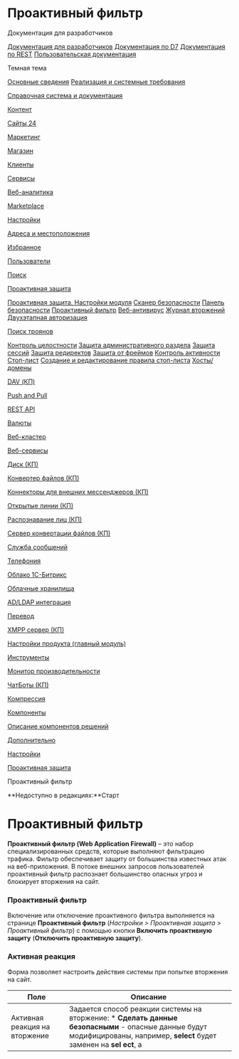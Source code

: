 # Проактивный фильтр

Документация для разработчиков

[Документация для разработчиков](https://dev.1c-bitrix.ru/api_help/)
[Документация по D7](https://dev.1c-bitrix.ru/api_d7/)
[Документация по REST](https://dev.1c-bitrix.ru/rest_help/)
[Пользовательская документация](https://dev.1c-bitrix.ru/user_help/)

Темная тема

[Основные сведения](/user_help/index.php)
[Реализация и системные требования](/user_help/reqintro.php)

[Справочная система и документация](/user_help/help/index.php)

[Контент](/user_help/content/index.php)

[Сайты 24](/user_help/sites24/index.php)

[Маркетинг](/user_help/marketing/index.php)

[Магазин](/user_help/store/index.php)

[Клиенты](/user_help/clients/index.php)

[Сервисы](/user_help/service/index.php)

[Веб-аналитика](/user_help/statistic/index.php)

[Marketplace](/user_help/marketplace/index.php)

[Настройки](/user_help/settings/index.php)

[Адреса и местоположения](/user_help/settings/location/index.php)

[Избранное](/user_help/settings/favorites/index.php)

[Пользователи](/user_help/settings/users/index.php)

[Поиск](/user_help/settings/search/index.php)

[Проактивная защита](/user_help/settings/security/index.php)

[Проактивная защита. Настройки модуля](/user_help/settings/security/settings.php)
[Сканер безопасности](/user_help/settings/security/security_scanner.php)
[Панель безопасности](/user_help/settings/security/security_panel.php)
[Проактивный фильтр](/user_help/settings/security/security_filter.php)
[Веб-антивирус](/user_help/settings/security/security_antivirus.php)
[Журнал вторжений](/user_help/settings/security/event_log.php)
[Двухэтапная авторизация](/user_help/settings/security/security_otp.php)

[Поиск троянов](/user_help/settings/security/xscan/index.php)

[Контроль целостности](/user_help/settings/security/security_file_verifier.php)
[Защита административного раздела](/user_help/settings/security/security_iprule_admin.php)
[Защита сессий](/user_help/settings/security/security_session.php)
[Защита редиректов](/user_help/settings/security/security_redirect.php)
[Защита от фреймов](/user_help/settings/security/security_frame.php)
[Контроль активности](/user_help/settings/security/security_stat_activity.php)
[Стоп-лист](/user_help/settings/security/security_iprule_list.php)
[Создание и редактирование правила стоп-листа](/user_help/settings/security/security_iprule_edit.php)
[Хосты/домены](/user_help/settings/security/security_hosts.php)

[DAV (КП)](/user_help/settings/dav/index.php)

[Push and Pull](/user_help/settings/pull/index.php)

[REST API](/user_help/settings/rest_api/index.php)

[Валюты](/user_help/settings/currency/index.php)

[Веб-кластер](/user_help/settings/cluster/index.php)

[Веб-сервисы](/user_help/settings/webservice/index.php)

[Диск (КП)](/user_help/settings/disk/index.php)

[Конвертер файлов (КП)](/user_help/settings/transformer/index.php)

[Коннекторы для внешних мессенджеров (КП)](/user_help/settings/imconnector/index.php)

[Открытые линии (КП)](/user_help/settings/imopenlines/index.php)

[Распознавание лиц (КП)](/user_help/settings/faceid/index.php)

[Сервер конвертации файлов (КП)](/user_help/settings/transformercontroller/index.php)

[Служба сообщений](/user_help/settings/message_service/index.php)

[Телефония](/user_help/settings/voximplant/index.php)

[Облако 1С-Битрикс](/user_help/settings/bitrixcloud/index.php)

[Облачные хранилища](/user_help/settings/clouds/index.php)

[AD/LDAP интеграция](/user_help/settings/ldap/index.php)

[Перевод](/user_help/settings/translate/index.php)

[XMPP сервер (КП)](/user_help/settings/xmpp/index.php)

[Настройки продукта (главный модуль)](/user_help/settings/settings/index.php)

[Инструменты](/user_help/settings/utilities/index.php)

[Монитор производительности](/user_help/settings/perfmon/index.php)

[ЧатБоты (КП)](/user_help/settings/imbot/index.php)

[Компрессия](/user_help/settings/compression/index.php)

[Компоненты](/user_help/components/index.php)

[Описание компонентов решений](/user_help/description_decisions/index.php)

[Дополнительно](/user_help/additional/index.php)

[Настройки](/user_help/settings/index.php)

[Проактивная защита](/user_help/settings/security/index.php)

Проактивный фильтр

**Недоступно в редакциях:**Старт

# Проактивный фильтр

**Проактивный фильтр (Web Application Firewall)** – это набор специализированных средств, которые выполняют фильтрацию трафика. Фильтр обеспечивает защиту от большинства известных атак на веб-приложения. В потоке внешних запросов пользователей проактивный фильтр распознает большинство опасных угроз и блокирует вторжения на сайт.

  

### Проактивный фильтр

Включение или отключение проактивного фильтра выполняется на странице **Проактивный фильтр** (*Настройки > Проактивная защита > Проактивный фильтр*) с помощью кнопки **Включить проактивную защиту** (**Отключить проактивную защиту**).

### Активная реакция

Форма позволяет настроить действия системы при попытке вторжения на сайт.
  
  

| Поле | Описание |
| --- | --- |
| Активная реакция на вторжение | Задается способ реакции системы на вторжение:  * **Сделать данные безопасными** - опасные данные будут модифицированы, например, **select** будет заменен на **sel ect**, а **<script>** на **<sc ript>**; * **Очистить опасные данные** - опасные данные будут удалены; * **Оставить опасные данные как есть**  - с опасными данными никаких действий выполняться не будет. |
| Добавить IP-адрес атакующего в стоп-лист | При отмеченной опции пользователь будет заблокирован на некоторое количество минут. |
| На сколько минут добавлять в стоп-лист | Период времени, на который будет заблокирован пользователь. |
| Занести попытку вторжения в журнал | При отмеченной опции попытка вторжения будет занесена в журнал событий. |

### Исключения

Форма позволяет настроить исключения из проактивного фильтра, т.е. проактивный фильтр не будет применяться на страницах, указанных на данной закладке.
  
  

| Поле | Описание |
| --- | --- |
| Маски исключения (например: /bitrix/\* или \*/news/\*) | Указываются маски исключения для страниц и разделов выбранного сайта или для всех сайтов сразу. |

### Кнопки управления

| Кнопка | Описание |
| --- | --- |
| Сохранить | Сохранение параметров. |
| Применить | Сохранение параметров. Продолжение редактирования. |
| Отменить | Отмена внесённых изменений. Возврат первоначальных значений параметров. |

### Смотрите также

* [Стандартный уровень защиты (учебный курс "Администратор. Модули")](https://dev.1c-bitrix.ru/learning/course/index.php?COURSE_ID=35&LESSON_ID=2669)

Новинки документации в соцсетях:

#### Пользовательские комментарииПомните, что Пользовательские комментарии, несмотря на модерацию, не являются официальной документацией. Ответственность за их использование несет сам пользователь. Также Пользовательские комментарии не являются местом для обсуждения функционала. По подобным вопросам обращайтесь на [форумы](http://dev.1c-bitrix.ru/community/forums/group1/).

© «Битрикс», 2001-2025, «1С-Битрикс», 2025

Наверх